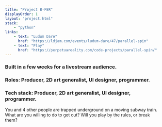 ```yaml
---
title: "Project B-FER"
displayOrder: 1
layout: "project.html"
stack:
    - "python"
links:
    - text: "Ludum Dare"
      href: "https://ldjam.com/events/ludum-dare/47/parallel-spin"
    - text: "Play"
      href: "https://perpetuareality.com/code-projects/parallel-spin/"
---
```

### Built in a few weeks for a livestream audience.
### **Roles:** Producer, 2D art generalist, UI designer, programmer.
### **Tech stack:** Producer, 2D art generalist, UI designer, programmer.

You and 4 other people are trapped underground on a moving subway train. What are you willing to do to get out? Will you play by the rules, or break them?